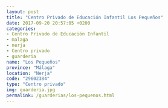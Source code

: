 ```yaml
---
layout: post
title: "Centro Privado de Educación Infantil Los Pequeños"
date: 2017-09-20 20:57:05 +0200
categories:
- Centro Privado de Educación Infantil
- malaga
- nerja
- Centro privado
- guarderia
name: "Los Pequeños"
province: "Málaga"
location: "Nerja"
code: "29602384"
type: "Centro privado"
img: guarderia.jpg
permalink: /guarderias/los-pequenos.html
---
```

